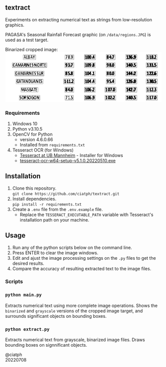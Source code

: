 ## textract

Experiments on extracting numerical text as strings from low-resolution graphics.

PAGASA's Seasonal Rainfall Forecast graphic (on `/data/regions.JPG`) is used as a test target.

Binarized cropped image:
![Region 5](assets/groups.jpg)

### Requirements

1. Windows 10
2. Python v3.10.5
3. OpenCV for Python
   - version 4.6.0.66 
   - Installed from `requirements.txt`
4. Tesseract OCR (for Windows)
   - [Tesseract at UB Mannheim](https://github.com/UB-Mannheim/tesseract/wiki) - Installer for Windows
   - [tesseract-ocr-w64-setup-v5.1.0.20220510.exe](https://digi.bib.uni-mannheim.de/tesseract/tesseract-ocr-w64-setup-v5.1.0.20220510.exe)

## Installation

1. Clone this repository.  
`git clone https://github.com/ciatph/textract.git`
2. Install dependencies.  
`pip install -r requirements.txt`
3. Create a `.env` file from the `.env.example` file.
   - Replace the `TESSERACT_EXECUTABLE_PATH` variable with Tesseract's installation path on your machine.

## Usage

1. Run any of the python scripts below on the command line.
2. Press ENTER to clear the image windows.
3. Edit and ajust the image processing settings on the `.py` files to get the desired results.
4. Compare the accuracy of resulting extracted text to the image files.


### Scripts

### `python main.py`

Extracts numerical text using more complete image operations. Shows the `binarized` and `grayscale` versions of the cropped image target, and surrounds significant objects on bounding boxes.

### `python extract.py`

Extracts numerical text from grayscale, binarized image files. Draws bounding boxes on signnificant objects.

@ciatph  
20220708
